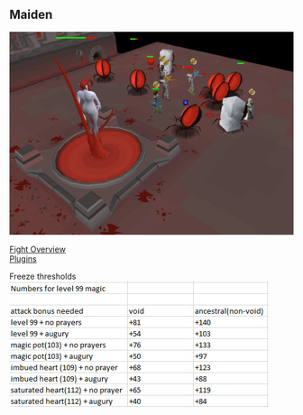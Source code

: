## Maiden

![](/assets/img/Maiden-2.png)


[Fight Overview](Maiden/fight-overview) \
[Plugins](Maiden/plugins) 

Freeze thresholds \
![asdf](/assets/img/Maiden-1.png)